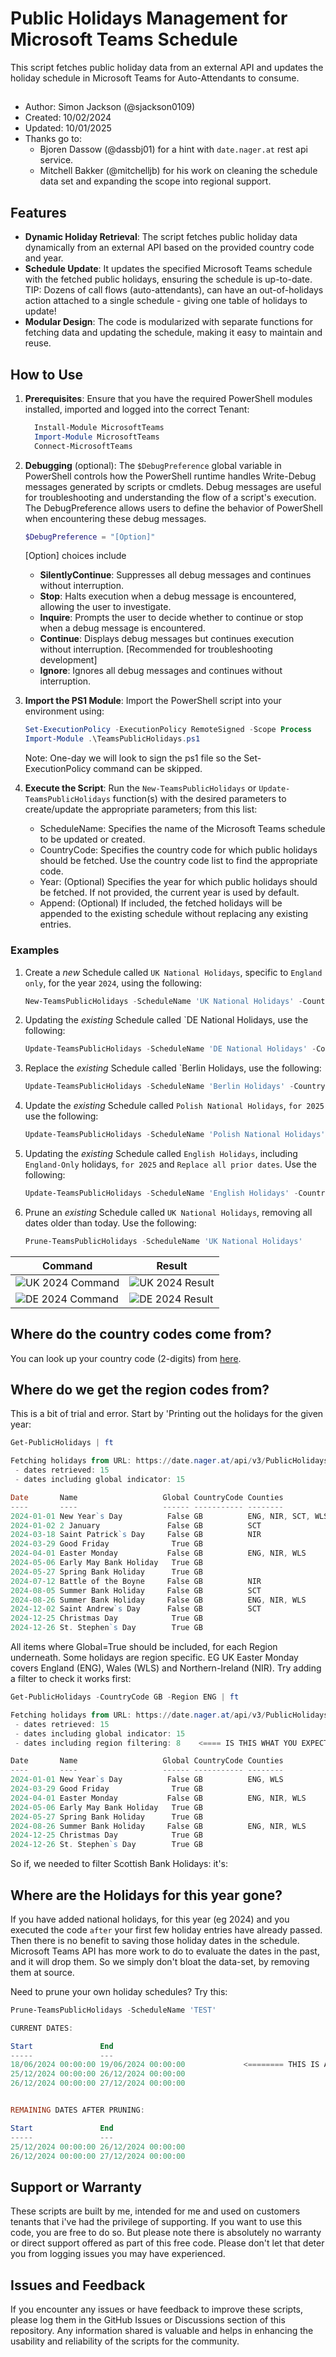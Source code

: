 # Public Holidays Management for Microsoft Teams Schedule

This script fetches public holiday data from an external API and updates the holiday schedule in Microsoft Teams for Auto-Attendants to consume.

##

- Author: Simon Jackson (@sjackson0109)
- Created: 10/02/2024
- Updated: 10/01/2025
- Thanks go to:
  - Bjoren Dassow (@dassbj01) for a hint with `date.nager.at` rest api service.
  - Mitchell Bakker (@mitchelljb) for his work on cleaning the schedule data set and expanding the scope into regional support.


## Features

- **Dynamic Holiday Retrieval**: The script fetches public holiday data dynamically from an external API based on the provided country code and year.
- **Schedule Update**: It updates the specified Microsoft Teams schedule with the fetched public holidays, ensuring the schedule is up-to-date. TIP: Dozens of call flows (auto-attendants), can have an out-of-holidays action attached to a single schedule - giving one table of holidays to update!
- **Modular Design**: The code is modularized with separate functions for fetching data and updating the schedule, making it easy to maintain and reuse.

## How to Use

1. **Prerequisites**: Ensure that you have the required PowerShell modules installed, imported and logged into the correct Tenant:
    ```powershell
      Install-Module MicrosoftTeams
      Import-Module MicrosoftTeams
      Connect-MicrosoftTeams
    ```
3. **Debugging** (optional): The `$DebugPreference` global variable in PowerShell controls how the PowerShell runtime handles Write-Debug messages generated by scripts or cmdlets. Debug messages are useful for troubleshooting and understanding the flow of a script's execution. The DebugPreference allows users to define the behavior of PowerShell when encountering these debug messages.
    ```powershell
    $DebugPreference = "[Option]"
    ```
    [Option]<Options> choices include
    - **SilentlyContinue**: Suppresses all debug messages and continues without interruption.
    - **Stop**: Halts execution when a debug message is encountered, allowing the user to investigate.
    - **Inquire**: Prompts the user to decide whether to continue or stop when a debug message is encountered.
    - **Continue**: Displays debug messages but continues execution without interruption. [Recommended for troubleshooting development]
    - **Ignore**: Ignores all debug messages and continues without interruption.
2. **Import the PS1 Module**: Import the PowerShell script into your environment using:
    ```powershell
    Set-ExecutionPolicy -ExecutionPolicy RemoteSigned -Scope Process
    Import-Module .\TeamsPublicHolidays.ps1
    ```
    Note: One-day we will look to sign the ps1 file so the Set-ExecutionPolicy command can be skipped.

4. **Execute the Script**: Run the `New-TeamsPublicHolidays` or `Update-TeamsPublicHolidays` function(s) with the desired parameters to create/update the appropriate parameters; from this list:
    - ScheduleName: Specifies the name of the Microsoft Teams schedule to be updated or created.
    - CountryCode: Specifies the country code for which public holidays should be fetched. Use the country code list to find the appropriate code.
    - Year: (Optional) Specifies the year for which public holidays should be fetched. If not provided, the current year is used by default.
    - Append: (Optional) If included, the fetched holidays will be appended to the existing schedule without replacing any existing entries.

### Examples

1. Create a *new* Schedule called `UK National Holidays`, specific to `England only`, for the year `2024`, using the following:
   ```powershell
   New-TeamsPublicHolidays -ScheduleName 'UK National Holidays' -CountryCode 'GB' -Region 'ENG'
   ```
2. Updating the *existing* Schedule called `DE National Holidays, use the following:
   ```powershell
   Update-TeamsPublicHolidays -ScheduleName 'DE National Holidays' -CountryCode 'DE' -Year '2024'
   ```
3. Replace the *existing* Schedule called `Berlin Holidays, use the following:
   ```powershell
   Update-TeamsPublicHolidays -ScheduleName 'Berlin Holidays' -CountryCode 'DE' -Region 'BE'
   ```
4. Update the *existing* Schedule called `Polish National Holidays`, `for 2025` use the following:
   ```powershell
   Update-TeamsPublicHolidays -ScheduleName 'Polish National Holidays' -CountryCode 'PL' -Year '2025'
   ```
5. Updating the *existing* Schedule called `English Holidays`, including `England-Only` holidays, `for 2025` and `Replace all prior dates`. Use the following:
   ```powershell
   Update-TeamsPublicHolidays -ScheduleName 'English Holidays' -CountryCode 'GB' -Region 'ENG' -Year '2025' -Replace
   ```
6. Prune an *existing* Schedule called `UK National Holidays`, removing all dates older than today. Use the following:
   ```powershell
   Prune-TeamsPublicHolidays -ScheduleName 'UK National Holidays'
   ```

|Command|Result|
|---|---|
|![UK 2024 Command](/Examples/UK_2024.png)|![UK 2024 Result](/Examples/UK_2024_Result.png)|
|![DE 2024 Command](/Examples/DE_2024.png)|![DE 2024 Result](/Examples/DE_2024_Result.png)|


## Where do the country codes come from?
You can look up your country code (2-digits) from [here](https://www.iban.com/country-codes).

## Where do we get the region codes from?
This is a bit of trial and error.
Start by 'Printing out the holidays for the given year:
```powershell
Get-PublicHolidays | ft  

Fetching holidays from URL: https://date.nager.at/api/v3/PublicHolidays/2024/GB
 - dates retrieved: 15
 - dates including global indicator: 15

Date       Name                   Global CountryCode Counties
----       ----                   ------ ----------- --------
2024-01-01 New Year`s Day          False GB          ENG, NIR, SCT, WLS
2024-01-02 2 January               False GB          SCT
2024-03-18 Saint Patrick`s Day     False GB          NIR
2024-03-29 Good Friday              True GB
2024-04-01 Easter Monday           False GB          ENG, NIR, WLS
2024-05-06 Early May Bank Holiday   True GB
2024-05-27 Spring Bank Holiday      True GB
2024-07-12 Battle of the Boyne     False GB          NIR
2024-08-05 Summer Bank Holiday     False GB          SCT
2024-08-26 Summer Bank Holiday     False GB          ENG, NIR, WLS
2024-12-02 Saint Andrew`s Day      False GB          SCT
2024-12-25 Christmas Day            True GB
2024-12-26 St. Stephen`s Day        True GB
```
All items where Global=True should be included, for each Region underneath. Some holidays are region specific. EG UK Easter Monday covers England (ENG), Wales (WLS) and Northern-Ireland (NIR). Try adding a filter to check it works first:
```powershell
Get-PublicHolidays -CountryCode GB -Region ENG | ft

Fetching holidays from URL: https://date.nager.at/api/v3/PublicHolidays/2024/GB
 - dates retrieved: 15
 - dates including global indicator: 15
 - dates including region filtering: 8    <==== IS THIS WHAT YOU EXPECT?

Date       Name                   Global CountryCode Counties     
----       ----                   ------ ----------- --------
2024-01-01 New Year`s Day          False GB          ENG, WLS
2024-03-29 Good Friday              True GB
2024-04-01 Easter Monday           False GB          ENG, NIR, WLS
2024-05-06 Early May Bank Holiday   True GB
2024-05-27 Spring Bank Holiday      True GB
2024-08-26 Summer Bank Holiday     False GB          ENG, NIR, WLS
2024-12-25 Christmas Day            True GB
2024-12-26 St. Stephen`s Day        True GB
```

So if, we needed to filter Scottish Bank Holidays: it's:

## Where are the Holidays for this year gone?
If you have added national holidays, for this year (eg 2024) and you executed the code `after` your first few holiday entries have already passed. Then there is no benefit to saving those holiday dates in the schedule. Microsoft Teams API has more work to do to evaluate the dates in the past, and it will drop them. So we simply don't bloat the data-set, by removing them at source.

Need to prune your own holiday schedules? Try this:
```powershell
Prune-TeamsPublicHolidays -ScheduleName 'TEST'

CURRENT DATES:

Start               End
-----               ---
18/06/2024 00:00:00 19/06/2024 00:00:00             <======== THIS IS AN OLD RECORD
25/12/2024 00:00:00 26/12/2024 00:00:00
26/12/2024 00:00:00 27/12/2024 00:00:00


REMAINING DATES AFTER PRUNING:

Start               End
-----               ---
25/12/2024 00:00:00 26/12/2024 00:00:00
26/12/2024 00:00:00 27/12/2024 00:00:00
```


## Support or Warranty
These scripts are built by me, intended for me and used on customers tenants that i've had the privilege of supporting. 
If you want to use this code, you are free to do so. But please note there is absolutely no warranty or direct support offered as part of this free code. Please don't let that deter you from logging issues you may have experienced.

## Issues and Feedback
If you encounter any issues or have feedback to improve these scripts, please log them in the GitHub Issues or Discussions section of this repository. Any information shared is valuable and helps in enhancing the usability and reliability of the scripts for the community.
